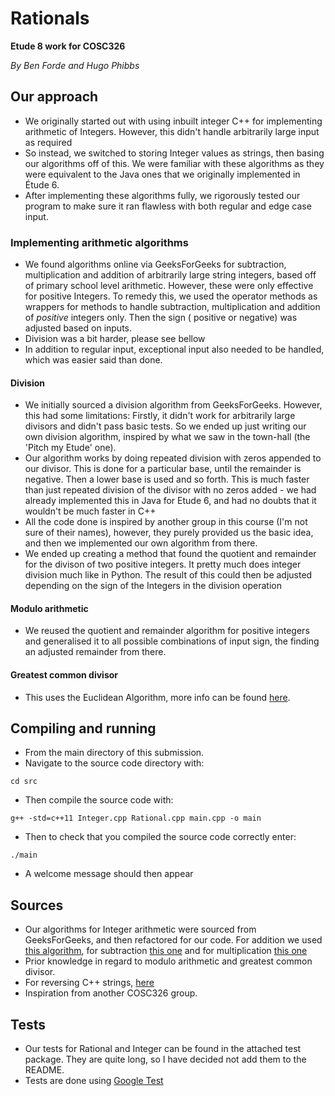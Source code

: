 # Rationals
**Etude 8 work for COSC326**

*By Ben Forde and Hugo Phibbs*

## Our approach

- We originally started out with using inbuilt integer C++ for implementing arithmetic of Integers. However, this didn't
  handle arbitrarily large input as required
- So instead, we switched to storing Integer values as strings, then basing our algorithms off of this. We were familiar
  with these algorithms as they were equivalent to the Java ones that we originally implemented in Étude 6.
- After implementing these algorithms fully, we rigorously tested our program to make sure it ran flawless with both
  regular and edge case input.

### Implementing arithmetic algorithms

- We found algorithms online via GeeksForGeeks for subtraction, multiplication and addition of arbitrarily large string
  integers, based off of primary school level arithmetic. However, these were only effective for positive Integers. To
  remedy this, we used the operator methods as wrappers for methods to handle subtraction, multiplication and addition
  of *positive* integers only. Then the sign (
  positive or negative) was adjusted based on inputs.
- Division was a bit harder, please see bellow
- In addition to regular input, exceptional input also needed to be handled, which was easier said than done.

#### Division

- We initially sourced a division algorithm from GeeksForGeeks. However, this had some limitations: Firstly, it didn't
  work for arbitrarily large divisors and didn't pass basic tests. So we ended up just writing our own division
  algorithm, inspired by what we saw in the town-hall (the 'Pitch my Etude' one).
- Our algorithm works by doing repeated division with zeros appended to our divisor. This is done for a particular base,
  until the remainder is negative. Then a lower base is used and so forth. This is much faster than just repeated
  division of the divisor with no zeros added - we had already implemented this in Java for Etude 6, and had no doubts
  that it wouldn't be much faster in C++
- All the code done is inspired by another group in this course (I'm not sure of their names), however, they purely
  provided us the basic idea, and then we implemented our own algorithm from there.
- We ended up creating a method that found the quotient and remainder for the divison of two positive integers. It
  pretty much does integer division much like in Python. The result of this could then be adjusted depending on the sign
  of the Integers in the division operation

#### Modulo arithmetic

- We reused the quotient and remainder algorithm for positive integers and generalised it to all possible combinations
  of input sign, the finding an adjusted remainder from there. 

#### Greatest common divisor

- This uses the Euclidean Algorithm, more info can be found [here](https://en.wikipedia.org/wiki/Euclidean_algorithm).

## Compiling and running

- From the main directory of this submission.
- Navigate to the source code directory with:

```shell
cd src
```

- Then compile the source code with:

```shell
g++ -std=c++11 Integer.cpp Rational.cpp main.cpp -o main
```

- Then to check that you compiled the source code correctly enter:

```shell
./main
```

- A welcome message should then appear

## Sources

- Our algorithms for Integer arithmetic were sourced from GeeksForGeeks, and then refactored for our code. For addition
  we used [this algorithm](https://www.geeksforgeeks.org/sum-two-large-numbers/), for
  subtraction [this one](https://www.geeksforgeeks.org/difference-of-two-large-numbers/) and for
  multiplication [this one](https://www.geeksforgeeks.org/multiply-large-numbers-represented-as-strings/)
- Prior knowledge in regard to modulo arithmetic and greatest common divisor.
- For reversing C++ strings, [here](https://www.geeksforgeeks.org/reverse-a-string-in-c-cpp-different-methods/)
- Inspiration from another COSC326 group.

## Tests

- Our tests for Rational and Integer can be found in the attached test package. They are quite long, so I have decided
  not add them to the README.
- Tests are done using [Google Test](https://google.github.io/googletest/)